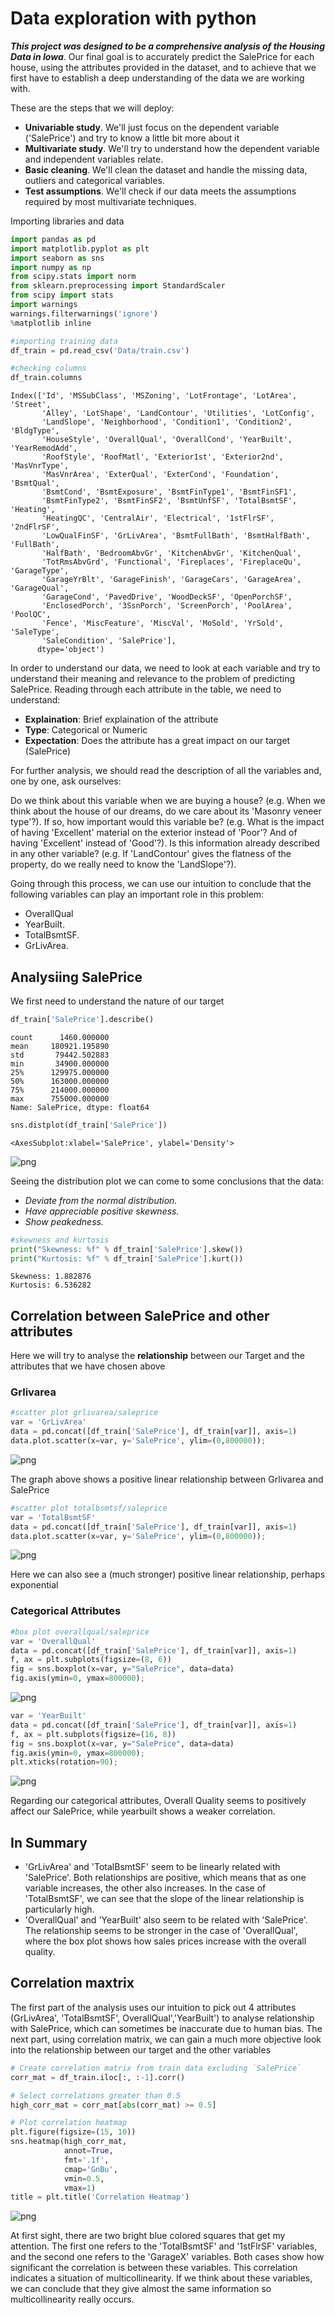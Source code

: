 # Data exploration with python

***This project was designed to be a comprehensive analysis of the Housing Data in Iowa***. Our final goal is to accurately predict the SalePrice for each house, using the attributes provided in the dataset, and to achieve that we first have to establish a deep understanding of the data we are working with.

These are the steps that we will deploy:
- **Univariable study**. We'll just focus on the dependent variable ('SalePrice') and try to know a little bit more about it
- **Multivariate study**. We'll try to understand how the dependent variable and independent variables relate.
- **Basic cleaning**. We'll clean the dataset and handle the missing data, outliers and categorical variables.
- **Test assumptions**. We'll check if our data meets the assumptions required by most multivariate techniques.

Importing libraries and data


```python
import pandas as pd
import matplotlib.pyplot as plt
import seaborn as sns
import numpy as np
from scipy.stats import norm
from sklearn.preprocessing import StandardScaler
from scipy import stats
import warnings
warnings.filterwarnings('ignore')
%matplotlib inline
```


```python
#importing training data
df_train = pd.read_csv('Data/train.csv')
```


```python
#checking columns
df_train.columns
```




    Index(['Id', 'MSSubClass', 'MSZoning', 'LotFrontage', 'LotArea', 'Street',
           'Alley', 'LotShape', 'LandContour', 'Utilities', 'LotConfig',
           'LandSlope', 'Neighborhood', 'Condition1', 'Condition2', 'BldgType',
           'HouseStyle', 'OverallQual', 'OverallCond', 'YearBuilt', 'YearRemodAdd',
           'RoofStyle', 'RoofMatl', 'Exterior1st', 'Exterior2nd', 'MasVnrType',
           'MasVnrArea', 'ExterQual', 'ExterCond', 'Foundation', 'BsmtQual',
           'BsmtCond', 'BsmtExposure', 'BsmtFinType1', 'BsmtFinSF1',
           'BsmtFinType2', 'BsmtFinSF2', 'BsmtUnfSF', 'TotalBsmtSF', 'Heating',
           'HeatingQC', 'CentralAir', 'Electrical', '1stFlrSF', '2ndFlrSF',
           'LowQualFinSF', 'GrLivArea', 'BsmtFullBath', 'BsmtHalfBath', 'FullBath',
           'HalfBath', 'BedroomAbvGr', 'KitchenAbvGr', 'KitchenQual',
           'TotRmsAbvGrd', 'Functional', 'Fireplaces', 'FireplaceQu', 'GarageType',
           'GarageYrBlt', 'GarageFinish', 'GarageCars', 'GarageArea', 'GarageQual',
           'GarageCond', 'PavedDrive', 'WoodDeckSF', 'OpenPorchSF',
           'EnclosedPorch', '3SsnPorch', 'ScreenPorch', 'PoolArea', 'PoolQC',
           'Fence', 'MiscFeature', 'MiscVal', 'MoSold', 'YrSold', 'SaleType',
           'SaleCondition', 'SalePrice'],
          dtype='object')



In order to understand our data, we need to look at each variable and try to understand their meaning and relevance to the problem of predicting SalePrice. Reading through each attribute in the table, we need to understand:
- **Explaination**: Brief explaination of the attribute
- **Type**: Categorical or Numeric
- **Expectation**: Does the attribute has a great impact on our target (SalePrice)

For further analysis, we should read the description of all the variables and, one by one, ask ourselves:

Do we think about this variable when we are buying a house? (e.g. When we think about the house of our dreams, do we care about its 'Masonry veneer type'?).
If so, how important would this variable be? (e.g. What is the impact of having 'Excellent' material on the exterior instead of 'Poor'? And of having 'Excellent' instead of 'Good'?).
Is this information already described in any other variable? (e.g. If 'LandContour' gives the flatness of the property, do we really need to know the 'LandSlope'?).

Going through this process, we can use our intuition to conclude that the following variables can play an important role in this problem:

- OverallQual
- YearBuilt.
- TotalBsmtSF.
- GrLivArea.

## Analysiing SalePrice
We first need to understand the nature of our target


```python
df_train['SalePrice'].describe()
```




    count      1460.000000
    mean     180921.195890
    std       79442.502883
    min       34900.000000
    25%      129975.000000
    50%      163000.000000
    75%      214000.000000
    max      755000.000000
    Name: SalePrice, dtype: float64




```python
sns.distplot(df_train['SalePrice'])
```




    <AxesSubplot:xlabel='SalePrice', ylabel='Density'>




    
![png](output_11_1.png)
    


Seeing the distribution plot we can come to some conclusions that the data:
- *Deviate from the normal distribution.*
- *Have appreciable positive skewness.*
- *Show peakedness.*


```python
#skewness and kurtosis
print("Skewness: %f" % df_train['SalePrice'].skew())
print("Kurtosis: %f" % df_train['SalePrice'].kurt())
```

    Skewness: 1.882876
    Kurtosis: 6.536282
    

## Correlation between SalePrice and other attributes
Here we will try to analyse the **relationship** between our Target and the attributes that we have chosen above

### Grlivarea



```python
#scatter plot grlivarea/saleprice
var = 'GrLivArea'
data = pd.concat([df_train['SalePrice'], df_train[var]], axis=1)
data.plot.scatter(x=var, y='SalePrice', ylim=(0,800000));
```


    
![png](output_16_0.png)
    


The graph above shows a positive linear relationship between Grlivarea and SalePrice


```python
#scatter plot totalbsmtsf/saleprice
var = 'TotalBsmtSF'
data = pd.concat([df_train['SalePrice'], df_train[var]], axis=1)
data.plot.scatter(x=var, y='SalePrice', ylim=(0,800000));
```


    
![png](output_18_0.png)
    


Here we can also see a (much stronger) positive linear relationship, perhaps exponential

### Categorical Attributes


```python
#box plot overallqual/saleprice
var = 'OverallQual'
data = pd.concat([df_train['SalePrice'], df_train[var]], axis=1)
f, ax = plt.subplots(figsize=(8, 6))
fig = sns.boxplot(x=var, y="SalePrice", data=data)
fig.axis(ymin=0, ymax=800000);
```


    
![png](output_21_0.png)
    



```python
var = 'YearBuilt'
data = pd.concat([df_train['SalePrice'], df_train[var]], axis=1)
f, ax = plt.subplots(figsize=(16, 8))
fig = sns.boxplot(x=var, y="SalePrice", data=data)
fig.axis(ymin=0, ymax=800000);
plt.xticks(rotation=90);

```


    
![png](output_22_0.png)
    


Regarding our categorical attributes, Overall Quality seems to positively affect our SalePrice, while yearbuilt shows a weaker correlation.

## In Summary
- 'GrLivArea' and 'TotalBsmtSF' seem to be linearly related with 'SalePrice'. Both relationships are positive, which means that as one variable increases, the other also increases. In the case of 'TotalBsmtSF', we can see that the slope of the linear relationship is particularly high.
- 'OverallQual' and 'YearBuilt' also seem to be related with 'SalePrice'. The relationship seems to be stronger in the case of 'OverallQual', where the box plot shows how sales prices increase with the overall quality.

## Correlation maxtrix

The first part of the analysis uses our intuition to pick out 4 attributes (GrLivArea', 'TotalBsmtSF', OverallQual','YearBuilt') to analyse relationship with SalePrice, which can sometimes be inaccurate due to human bias. The next part, using correlation matrix, we can gain a much more objective look into the relationship between our target and the other variables


```python
# Create correlation matrix from train data excluding `SalePrice`
corr_mat = df_train.iloc[:, :-1].corr()

# Select correlations greater than 0.5
high_corr_mat = corr_mat[abs(corr_mat) >= 0.5]

# Plot correlation heatmap
plt.figure(figsize=(15, 10))
sns.heatmap(high_corr_mat,
            annot=True,
            fmt='.1f',
            cmap='GnBu',
            vmin=0.5,
            vmax=1)
title = plt.title('Correlation Heatmap')
```


    
![png](output_27_0.png)
    


At first sight, there are two bright blue colored squares that get my attention. The first one refers to the 'TotalBsmtSF' and '1stFlrSF' variables, and the second one refers to the 'GarageX' variables. Both cases show how significant the correlation is between these variables. This correlation indicates a situation of multicollinearity. If we think about these variables, we can conclude that they give almost the same information so multicollinearity really occurs. 


```python

```
